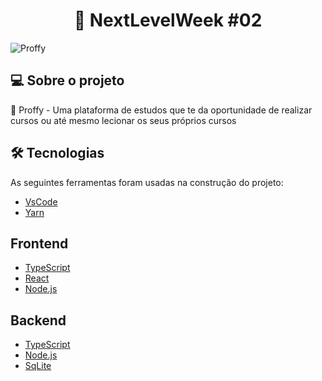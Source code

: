 <h1 align="center"><strong>
	  🚀 NextLevelWeek #02 
</strong></h1>

![Proffy](https://user-images.githubusercontent.com/49990149/89308445-a2783e00-d648-11ea-84e1-a0f9b5f1b47e.jpeg)

## 💻 Sobre o projeto

💜 Proffy - Uma plataforma de estudos que te da oportunidade de realizar cursos ou até mesmo lecionar os seus próprios cursos

## 🛠 Tecnologias

As seguintes ferramentas foram usadas na construção do projeto:

- [VsCode][vscode]<br/>
- [Yarn][yarn]<br/>

## Frontend
- [TypeScript][typescript]<br/>
- [React][reactjs]<br/>
- [Node.js][nodejs]<br/>

## Backend
- [TypeScript][typescript]<br/>
- [Node.js][nodejs]<br/>
- [SqLite][sqlite]<br/>

[nodejs]: https://nodejs.org/
[typescript]: https://www.typescriptlang.org/
[reactjs]: https://pt-br.reactjs.org
[sqlite]: https://www.sqlite.org/index.html
[vscode]: https://code.visualstudio.com
[yarn]: https://yarnpkg.com

